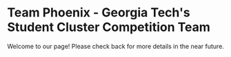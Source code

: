 # Team Phoenix - Georgia Tech's Student Cluster Competition Team

Welcome to our page! Please check back for more details in the near future.
